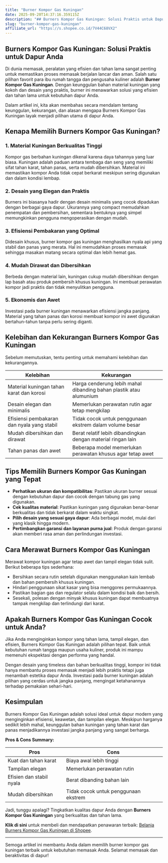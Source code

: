 ```yaml
---
title: "Burner Kompor Gas Kuningan"
date: 2025-09-20T14:37:16.359115Z
description: "## Burners Kompor Gas Kuningan: Solusi Praktis untuk Dapur Anda..."
slug: "burner-kompor-gas-kuningan"
affiliate_url: "https://s.shopee.co.id/7V44C68VX2"
---
```

## Burners Kompor Gas Kuningan: Solusi Praktis untuk Dapur Anda

Di dunia memasak, peralatan yang efisien dan tahan lama sangat penting untuk memastikan proses memasak berjalan lancar dan aman. Salah satu pilihan favorit para ibu rumah tangga dan pengusaha kuliner adalah **Burner Kompor Gas Kuningan**. Dengan keunggulan bahan material kuningan yang kokoh dan desain yang praktis, burner ini menawarkan solusi yang efisien dan tahan lama untuk kebutuhan dapur Anda.

Dalam artikel ini, kita akan membahas secara mendalam tentang keunggulan, kekurangan, dan alasan mengapa Burners Kompor Gas Kuningan layak menjadi pilihan utama di dapur Anda.

## Kenapa Memilih Burners Kompor Gas Kuningan?

### 1. Material Kuningan Berkualitas Tinggi

Kompor gas berbahan kuningan dikenal karena daya tahannya yang luar biasa. Kuningan adalah paduan antara tembaga dan seng yang memiliki sifat tahan karat, tahan panas, serta mudah dibersihkan. Material ini memastikan kompor Anda tidak cepat berkarat meskipun sering digunakan dan dalam kondisi lembap.

### 2. Desain yang Elegan dan Praktis

Burners ini biasanya hadir dengan desain minimalis yang cocok dipadukan dengan berbagai gaya dapur. Ukurannya yang compact memudahkan penempatan dan pembersihan, sementara bentuknya yang simpel memungkinkan pengguna mengoperasikan dengan mudah.

### 3. Efisiensi Pembakaran yang Optimal

Didesain khusus, burner kompor gas kuningan menghasilkan nyala api yang stabil dan panas yang merata. Hal ini memudahkan proses memasak sehingga masakan matang secara optimal dan lebih hemat gas.

### 4. Mudah Dirawat dan Dibersihkan

Berbeda dengan material lain, kuningan cukup mudah dibersihkan dengan lap basah atau produk pembersih khusus kuningan. Ini membuat perawatan kompor jadi praktis dan tidak menyulitkan pengguna.

### 5. Ekonomis dan Awet

Investasi pada burner kuningan menawarkan efisiensi jangka panjang. Material yang tahan panas dan korosi membuat kompor ini awet digunakan bertahun-tahun tanpa perlu sering diganti.

## Kelebihan dan Kekurangan Burners Kompor Gas Kuningan

Sebelum memutuskan, tentu penting untuk memahami kelebihan dan kekurangannya.

| **Kelebihan** | **Kekurangan** |
|----------------|----------------|
| Material kuningan tahan karat dan korosi | Harga cenderung lebih mahal dibanding bahan plastik atau alumunium |
| Desain elegan dan minimalis | Memerlukan perawatan rutin agar tetap mengkilap |
| Efisiensi pembakaran dan nyala yang stabil | Tidak cocok untuk penggunaan ekstrem dalam volume besar |
| Mudah dibersihkan dan dirawat | Berat relatif lebih dibandingkan dengan material ringan lain |
| Tahan panas dan awet | Beberapa model memerlukan perawatan khusus agar tetap awet |

## Tips Memilih Burners Kompor Gas Kuningan yang Tepat

- **Perhatikan ukuran dan kompatibilitas**: Pastikan ukuran burner sesuai dengan kebutuhan dapur dan cocok dengan tabung gas yang digunakan.
- **Cek kualitas material**: Pastikan kuningan yang digunakan benar-benar berkualitas dan tidak berkarat dalam waktu singkat.
- **Pilih desain yang sesuai gaya dapur**: Ada berbagai model, mulai dari yang klasik hingga modern.
- **Pertimbangkan garansi dan layanan purna jual**: Produk dengan garansi akan memberi rasa aman dan perlindungan investasi.

## Cara Merawat Burners Kompor Gas Kuningan

Merawat kompor kuningan agar tetap awet dan tampil elegan tidak sulit. Berikut beberapa tips sederhana:

- Bersihkan secara rutin setelah digunakan menggunakan kain lembab dan bahan pembersih khusus kuningan.
- Hindari penggunaan sikat kasar yang bisa menggores permukaannya.
- Pastikan bagian gas dan regulator selalu dalam kondisi baik dan bersih.
- Sesekali, polesan dengan minyak khusus kuningan dapat membuatnya tampak mengkilap dan terlindungi dari karat.

## Apakah Burners Kompor Gas Kuningan Cocok untuk Anda?

Jika Anda menginginkan kompor yang tahan lama, tampil elegan, dan efisien, Burners Kompor Gas Kuningan adalah pilihan tepat. Baik untuk kebutuhan rumah tangga maupun usaha kuliner, produk ini mampu memenuhi ekspektasi dengan performa yang handal.

Dengan desain yang timeless dan bahan berkualitas tinggi, kompor ini tidak hanya membantu proses memasak menjadi lebih praktis tetapi juga menambah estetika dapur Anda. Investasi pada burner kuningan adalah pilihan yang cerdas untuk jangka panjang, mengingat ketahanannya terhadap pemakaian sehari-hari.

## Kesimpulan

Burners Kompor Gas Kuningan adalah solusi ideal untuk dapur modern yang menginginkan efisiensi, keawetan, dan tampilan elegan. Meskipun harganya sedikit lebih mahal, keunggulan bahan kuningan yang tahan karat dan panas menjadikannya investasi jangka panjang yang sangat berharga.

**Pros & Cons Summary:**

| **Pros** | **Cons** |
|----------|----------|
| Kuat dan tahan karat | Biaya awal lebih tinggi |
| Tampilan elegan | Memerlukan perawatan rutin |
| Efisien dan stabil nyala | Berat dibanding bahan lain |
| Mudah dibersihkan | Tidak cocok untuk penggunaan ekstrem |

Jadi, tunggu apalagi? Tingkatkan kualitas dapur Anda dengan **Burners Kompor Gas Kuningan** yang berkualitas dan tahan lama.

**Klik di sini** untuk membeli dan mendapatkan penawaran terbaik: [Belanja Burners Kompor Gas Kuningan di Shopee](https://s.shopee.co.id/7V44C68VX2).

---

Semoga artikel ini membantu Anda dalam memilih burner kompor gas kuningan terbaik untuk kebutuhan memasak Anda. Selamat memasak dan beraktivitas di dapur!